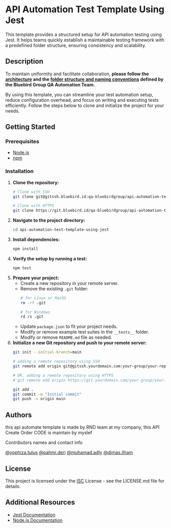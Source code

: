 
# API Automation Test Template Using Jest

This template provides a structured setup for API automation testing using Jest. It helps teams quickly establish a maintainable testing framework with a predefined folder structure, ensuring consistency and scalability.

## Description

To maintain uniformity and facilitate collaboration, **please follow the [architecture](https://bluebirdgroup365.sharepoint.com/sites/QA9/SitePages/API-Automation-Testing-Architecture.aspx) and the [folder structure and naming conventions](https://bluebirdgroup365.sharepoint.com/sites/QA9/SitePages/Folder-Structure-and-Naming-Convention.aspx) defined by the Bluebird Group QA Automation Team.**

By using this template, you can streamline your test automation setup, reduce configuration overhead, and focus on writing and executing tests efficiently. Follow the steps below to clone and initialize the project for your needs.

## Getting Started

### Prerequisites

* [Node.js](https://nodejs.org/)
* [npm](https://www.npmjs.com/)

### Installation

1. **Clone the repository:**
   ```bash
   # Clone with SSH
   git clone git@gitssh.bluebird.id:qa-bluebirdgroup/api-automation-test-template-using-jest.git

   # Clone with HTTPS
   git clone https://git.bluebird.id/qa-bluebirdgroup/api-automation-test-template-using-jest.git
   ```
2. **Navigate to the project directory:**
   ```bash
   cd api-automation-test-template-using-jest
   ```
3. **Install dependencies:**
   ```bash
   npm install
   ```
4. **Verify the setup by running a test:**
   ```bash
   npm test
   ```
5. **Prepare your project:**
   * Create a new repository in your remote server.
   * Remove the existing ``.git`` folder:
     ```bash
     # for Linux or MacOS
     rm -rf .git

     # for Windows
     rd /s .git
     ```
   * Update ``package.json`` to fit your project needs.
   * Modify or remove example test suites in the ``__tests__`` folder.
   * Modify or remove ```README.md``` file as needed.
6. **Initialize a new Git repository and push to your remote server:**
   ```bash
   git init --initial-branch=main

   # adding a remote repository using SSH
   git remote add origin git@gitssh.yourdomain.com:your-group/your-repository.git

   # OR, adding a remote repository using HTTPS
   # git remote add origin https://git.yourdomain.com/your-group/your-repository.git

   git add .
   git commit -m "Initial commit"
   git push -u origin main
   ```

## Authors

this api automate template is made by RND team at my company, this API Create Order CODE is maintain by myslef

Contributors names and contact info

[@yophiza.tulus](https://git.bluebird.id/yophiza.tulus)
[@pahmi.deri](https://git.bluebird.id/pahmi.deri)
[@muhamad.adly](https://git.bluebird.id/muhamad.adly)
[@dimas.ilham](https://git.bluebird.id/dimas.ilham)

## License

This project is licensed under the [ISC](https://choosealicense.com/licenses/isc/) License - see the LICENSE.md file for details.

## Additional Resources

- [Jest Documentation](https://jestjs.io/docs/getting-started)
- [Node.js Documentation](https://nodejs.org/en/docs/)
